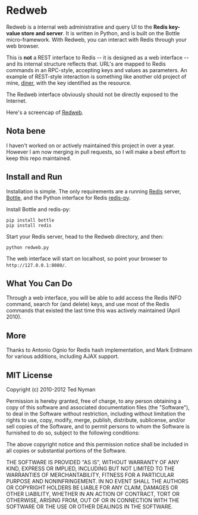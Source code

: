 Redweb
=======

Redweb is a internal web administrative and query UI to the **Redis key-value store and server**. It is written in 
Python, and is built on the Bottle micro-framework. With Redweb, you can interact with Redis through your web 
browser. 

This is **not** a REST interface to Redis -- it is designed as a web interface -- and its internal structure reflects that.
URL's are mapped to Redis commands in an RPC-style, accepting keys and values as parameters. An example of REST-style 
interaction is something like another old project of mine, [diner](https://github.com/tnm/diner/), with the key 
identified as the resource.

The Redweb interface obviously should not be directly exposed to the Internet. 

Here's a screencap of [Redweb](http://i.imgur.com/qxwhC.png).

Nota bene
-----------

I haven't worked on or actively maintained this project in over a year. However I am now merging in pull requests, 
so I will make a best effort to keep this repo maintained.


Install and Run
---------------

Installation is simple. The only requirements are a running [Redis](http://code.google.com/p/redis/ "Redis") server, 
[Bottle](http://github.com/defnull/bottle "Bottle"), and the Python interface for Redis [redis-py](http://github.com/andymccurdy/redis-py "redis-py").

Install Bottle and redis-py:

    pip install bottle
    pip install redis

Start your Redis server, head to the Redweb directory, and then:

`python redweb.py`

The web interface will start on localhost, so point your browser to `http://127.0.0.1:8080/`. 


What You Can Do
---------------

Through a web interface, you will be able to add access the Redis INFO command, search for (and delete) keys, and use most 
of the Redis commands that existed the last time this was actively maintained (April 2010). 

More
------

Thanks to Antonio Ognio for Redis hash implementation, and Mark Erdmann for various additions, including AJAX support.


MIT License
------------
Copyright (c) 2010-2012 Ted Nyman

Permission is hereby granted, free of charge, to any person obtaining a copy of this software and associated documentation files (the "Software"),
to deal in the Software without restriction, including without limitation the rights to use, copy, modify, merge, publish, distribute, sublicense, 
and/or sell copies of the Software, and to permit persons to whom the Software is furnished to do so, subject to the following conditions:

The above copyright notice and this permission notice shall be included in all copies or substantial portions of the Software.

THE SOFTWARE IS PROVIDED "AS IS", WITHOUT WARRANTY OF ANY KIND, EXPRESS OR IMPLIED, INCLUDING BUT NOT LIMITED TO THE WARRANTIES OF MERCHANTABILITY, 
FITNESS FOR A PARTICULAR PURPOSE AND NONINFRINGEMENT. IN NO EVENT SHALL THE AUTHORS OR COPYRIGHT HOLDERS BE LIABLE FOR ANY CLAIM, DAMAGES OR OTHER 
LIABILITY, WHETHER IN AN ACTION OF CONTRACT, TORT OR OTHERWISE, ARISING FROM, OUT OF OR IN CONNECTION WITH THE SOFTWARE OR THE USE OR OTHER 
DEALINGS IN THE SOFTWARE.



